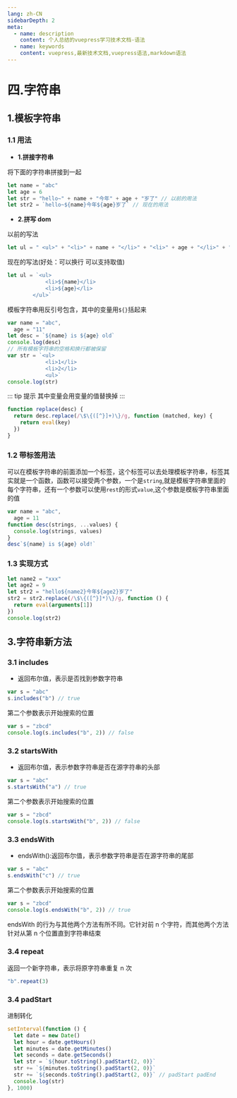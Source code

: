```yaml
---
lang: zh-CN
sidebarDepth: 2
meta:
  - name: description
    content: 个人总结的vuepress学习技术文档-语法
  - name: keywords
    content: vuepress,最新技术文档,vuepress语法,markdown语法
---
```


# 四.字符串

## 1.模板字符串

### 1.1 用法

- **1.拼接字符串**

将下面的字符串拼接到一起

```js
let name = "abc"
let age = 6
let str = "hello~" + name + "今年" + age + "岁了" // 以前的用法
let str2 = `hello~${name}今年${age}岁了` // 现在的用法
```

- **2.拼写 dom**

以前的写法

```js
let ul = " <ul>" + "<li>" + name + "</li>" + "<li>" + age + "</li>" + "</ul>"
```

现在的写法(好处：可以换行 可以支持取值)

```js
let ul = `<ul>
            <li>${name}</li>
            <li>${age}</li>
        </ul>`
```

模板字符串用反引号包含，其中的变量用`${}`括起来

```js
var name = "abc",
  age = "11"
let desc = `${name} is ${age} old`
console.log(desc)
// 所有模板字符串的空格和换行都被保留
var str = `<ul>
            <li>1</li>
            <li>2</li>
            <ul>`
console.log(str)
```

::: tip 提示
其中变量会用变量的值替换掉
:::

```js
function replace(desc) {
  return desc.replace(/\$\{([^}]+)\}/g, function (matched, key) {
    return eval(key)
  })
}
```

### 1.2 带标签用法

可以在模板字符串的前面添加一个标签，这个标签可以去处理模板字符串，标签其实就是一个函数，函数可以接受两个参数，一个是`string`,就是模板字符串里面的每个字符串，还有一个参数可以使用`rest`的形式`value`,这个参数是模板字符串里面的值

```js
var name = "abc",
  age = 11
function desc(strings, ...values) {
  console.log(strings, values)
}
desc`${name} is ${age} old!`
```

### 1.3 实现方式

```js
let name2 = "xxx"
let age2 = 9
let str2 = "hello${name2}今年${age2}岁了"
str2 = str2.replace(/\$\{([^}]*)\}/g, function () {
  return eval(arguments[1])
})
console.log(str2)
```

## 3.字符串新方法

### 3.1 includes

- 返回布尔值，表示是否找到参数字符串

```js
var s = "abc"
s.includes("b") // true
```

第二个参数表示开始搜索的位置

```js
var s = "zbcd"
console.log(s.includes("b", 2)) // false
```

### 3.2 startsWith

- 返回布尔值，表示参数字符串是否在源字符串的头部

```js
var s = "abc"
s.startsWith("a") // true
```

第二个参数表示开始搜索的位置

```js
var s = "zbcd"
console.log(s.startsWith("b", 2)) // false
```

### 3.3 endsWith

- endsWith():返回布尔值，表示参数字符串是否在源字符串的尾部

```js
var s = "abc"
s.endsWith("c") // true
```

第二个参数表示开始搜索的位置

```js
var s = "zbcd"
console.log(s.endsWith("b", 2)) // true
```

endsWith 的行为与其他两个方法有所不同。它针对前 n 个字符，而其他两个方法针对从第 n 个位置直到字符串结束

### 3.4 repeat

返回一个新字符串，表示将原字符串重复 n 次

```js
"b".repeat(3)
```

### 3.4 padStart

进制转化

```js
setInterval(function () {
  let date = new Date()
  let hour = date.getHours()
  let minutes = date.getMinutes()
  let seconds = date.getSeconds()
  let str = `${hour.toString().padStart(2, 0)}`
  str += `${minutes.toString().padStart(2, 0)}`
  str += `${seconds.toString().padStart(2, 0)}` // padStart padEnd
  console.log(str)
}, 1000)
```
